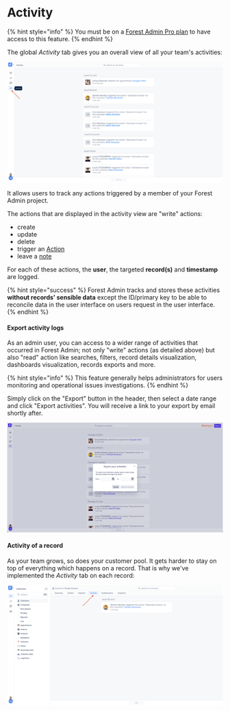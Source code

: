 # Activity

{% hint style="info" %}
You must be on a [Forest Admin Pro plan](https://www.forestadmin.com/pricing) to have access to this feature.
{% endhint %}

The global _Activity_ tab gives you an overall view of all your team's activities:

![](<../.gitbook/assets/image (190).png>)

It allows users to track any actions triggered by a member of your Forest Admin project.

The actions that are displayed in the activity view are "write" actions:

- create
- update
- delete
- trigger an [Action](../collections/actions/create-and-manage-smart-actions.md#what-is-a-smart-action)
- leave a [note](collaboration/communicate-with-notes.md)

For each of these actions, the **user**, the targeted **record(s)** and **timestamp** are logged.

{% hint style="success" %}
Forest Admin tracks and stores these activities **without records’ sensible data** except the ID/primary key to be able to reconcile data in the user interface on users request in the user interface.
{% endhint %}

#### Export activity logs

As an admin user, you can access to a wider range of activities that occurred in Forest Admin; not only "write" actions (as detailed above) but also "read" action like searches, filters, record details visualization, dashboards visualization, records exports and more.

{% hint style="info" %}
This feature generally helps administrators for users monitoring and operational issues investigations.
{% endhint %}

Simply click on the "Export" button in the header, then select a date range and click "Export activities".
You will receive a link to your export by email shortly after.

![](<../.gitbook/assets/image (529).png>)

#### Activity of a record

As your team grows, so does your customer pool. It gets harder to stay on top of everything which happens on a record. That is why we've implemented the _Activity_ tab on each record:

![](<../.gitbook/assets/image (634).png>)
